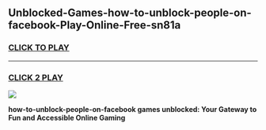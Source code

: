 
## Unblocked-Games-how-to-unblock-people-on-facebook-Play-Online-Free-sn81a
<h3>
<a href="https://premium76.site?title=how-to-unblock-people-on-facebook&ref=26A">CLICK TO PLAY</a></h3>
<hr>

<h3>
<a href="https://premium76.site?title=how-to-unblock-people-on-facebook&ref=26A">CLICK 2 PLAY</a>
  
</h3>

<a href="https://premium76.site?title=how-to-unblock-people-on-facebook&ref=26A"><img src="https://clearcache.store/games.png"></a>


**how-to-unblock-people-on-facebook games unblocked: Your Gateway to Fun and Accessible Online Gaming**
